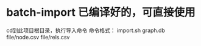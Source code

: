 # batch-import 已编译好的，可直接使用


cd到此项目根目录，执行导入命令
命令格式：
import.sh graph.db file/node.csv file/rels.csv


